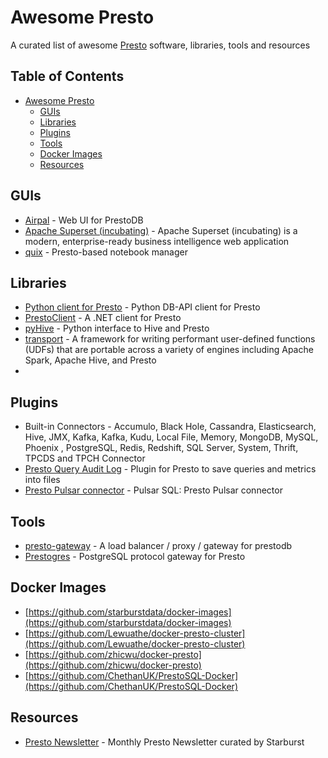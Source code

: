 # Awesome Presto
A curated list of awesome [Presto](https://prestosql.io/) software, libraries, tools and resources

## Table of Contents
- [Awesome Presto](#awesome-presto)
  - [GUIs](#guis)
  - [Libraries](#libraries)
  - [Plugins](#plugins)
  - [Tools](#tools)
  - [Docker Images](#docker-images)
  - [Resources](#resources)

## GUIs
- [Airpal](https://airbnb.io/airpal/) - Web UI for PrestoDB
- [Apache Superset (incubating)](https://superset.incubator.apache.org/) - Apache Superset (incubating) is a modern, enterprise-ready business intelligence web application
- [quix](https://wix.github.io/quix/) - Presto-based notebook manager

## Libraries
- [Python client for Presto](https://github.com/prestodb/presto-python-client) - Python DB-API client for Presto
- [PrestoClient](https://github.com/bamcis-io/PrestoClient) - A .NET client for Presto
- [pyHive](https://github.com/dropbox/PyHive) - Python interface to Hive and Presto
- [transport](https://github.com/linkedin/transport) - A framework for writing performant user-defined functions (UDFs) that are portable across a variety of engines including Apache Spark, Apache Hive, and Presto
-

## Plugins
- Built-in Connectors - Accumulo, Black Hole, Cassandra, Elasticsearch, Hive, JMX, Kafka, Kafka, Kudu, Local File, Memory, MongoDB, MySQL, Phoenix , PostgreSQL, Redis, Redshift, SQL Server, System, Thrift, TPCDS and TPCH Connector
- [Presto Query Audit Log](https://github.com/zz22394/presto-audit) - Plugin for Presto to save queries and metrics into files
- [Presto Pulsar connector](https://pulsar.apache.org/docs/en/sql-overview/) - Pulsar SQL: Presto Pulsar connector

## Tools
- [presto-gateway](https://github.com/lyft/presto-gateway) - A load balancer / proxy / gateway for prestodb
- [Prestogres](https://github.com/treasure-data/prestogres) - PostgreSQL protocol gateway for Presto

## Docker Images
- [https://github.com/starburstdata/docker-images](https://github.com/starburstdata/docker-images)
- [https://github.com/Lewuathe/docker-presto-cluster](https://github.com/Lewuathe/docker-presto-cluster)
- [https://github.com/zhicwu/docker-presto](https://github.com/zhicwu/docker-presto)
- [https://github.com/ChethanUK/PrestoSQL-Docker](https://github.com/ChethanUK/PrestoSQL-Docker)

## Resources
- [Presto Newsletter](https://www.starburstdata.com/presto-newsletter/) - Monthly Presto Newsletter curated by Starburst
